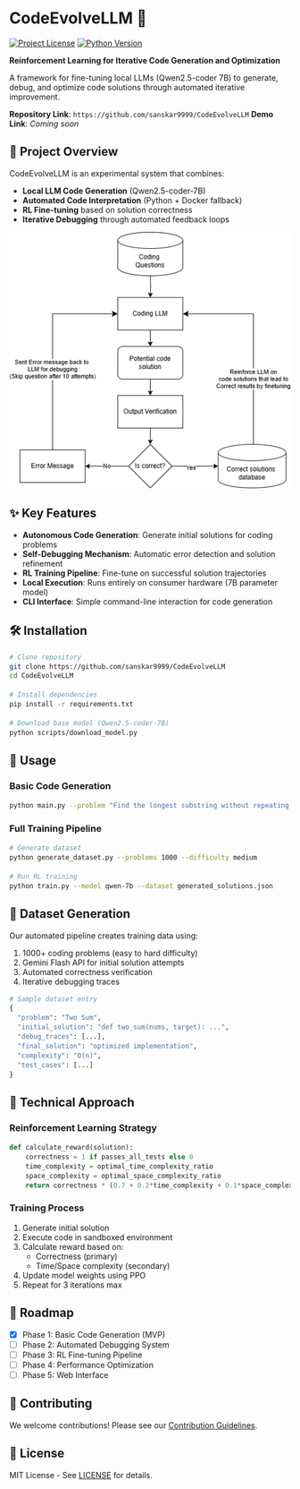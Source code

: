 # CodeEvolveLLM 🚀

[![Project License](https://img.shields.io/badge/License-MIT-blue.svg)](LICENSE)
[![Python Version](https://img.shields.io/badge/Python-3.10%2B-brightgreen)](https://python.org)

**Reinforcement Learning for Iterative Code Generation and Optimization**

A framework for fine-tuning local LLMs (Qwen2.5-coder 7B) to generate, debug, and optimize code solutions through automated iterative improvement.

**Repository Link**: `https://github.com/sanskar9999/CodeEvolveLLM` 
**Demo Link**: *Coming soon*

## 🎯 Project Overview

CodeEvolveLLM is an experimental system that combines:
- **Local LLM Code Generation** (Qwen2.5-coder-7B)
- **Automated Code Interpretation** (Python + Docker fallback)
- **RL Fine-tuning** based on solution correctness
- **Iterative Debugging** through automated feedback loops

![System Architecture](docs/system_flow.png) 

## ✨ Key Features

- **Autonomous Code Generation**: Generate initial solutions for coding problems
- **Self-Debugging Mechanism**: Automatic error detection and solution refinement
- **RL Training Pipeline**: Fine-tune on successful solution trajectories
- **Local Execution**: Runs entirely on consumer hardware (7B parameter model)
- **CLI Interface**: Simple command-line interaction for code generation

## 🛠️ Installation

```bash
# Clone repository
git clone https://github.com/sanskar9999/CodeEvolveLLM
cd CodeEvolveLLM

# Install dependencies
pip install -r requirements.txt

# Download base model (Qwen2.5-coder-7B)
python scripts/download_model.py
```

## 🚀 Usage

### Basic Code Generation
```bash
python main.py --problem "Find the longest substring without repeating characters"
```

### Full Training Pipeline
```bash
# Generate dataset
python generate_dataset.py --problems 1000 --difficulty medium

# Run RL training
python train.py --model qwen-7b --dataset generated_solutions.json
```

## 📂 Dataset Generation

Our automated pipeline creates training data using:
1. 1000+ coding problems (easy to hard difficulty)
2. Gemini Flash API for initial solution attempts
3. Automated correctness verification
4. Iterative debugging traces

```python
# Sample dataset entry
{
  "problem": "Two Sum",
  "initial_solution": "def two_sum(nums, target): ...",
  "debug_traces": [...],
  "final_solution": "optimized implementation",
  "complexity": "O(n)",
  "test_cases": [...]
}
```

## 🧠 Technical Approach

### Reinforcement Learning Strategy
```python
def calculate_reward(solution):
    correctness = 1 if passes_all_tests else 0
    time_complexity = optimal_time_complexity_ratio
    space_complexity = optimal_space_complexity_ratio
    return correctness * (0.7 + 0.2*time_complexity + 0.1*space_complexity)
```

### Training Process
1. Generate initial solution
2. Execute code in sandboxed environment
3. Calculate reward based on:
   - Correctness (primary)
   - Time/Space complexity (secondary)
4. Update model weights using PPO
5. Repeat for 3 iterations max

## 📍 Roadmap

- [x] Phase 1: Basic Code Generation (MVP)
- [ ] Phase 2: Automated Debugging System
- [ ] Phase 3: RL Fine-tuning Pipeline
- [ ] Phase 4: Performance Optimization
- [ ] Phase 5: Web Interface

## 🤝 Contributing

We welcome contributions! Please see our [Contribution Guidelines](CONTRIBUTING.md).

## 📜 License

MIT License - See [LICENSE](LICENSE) for details.

